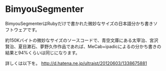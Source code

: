 # BimyouSegmenter

BimyouSegmenterはRubyだけで書かれた微妙なサイズの日本語分かち書きソフトウェアです。

約150Kバイトの微妙なサイズのソースコードで、青空文庫にある太宰治、宮沢賢治、夏目漱石、夢野久作作品であれば、MeCab+ipadicによるの分かち書きの結果と94%くらいは同じになります。

詳しくは以下を。
http://d.hatena.ne.jp/ultraist/20120603/1338675881
